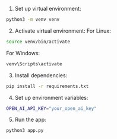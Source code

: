 1. Set up virtual environment:
```bash
python3 -m venv venv
```

2. Activate virtual environment:
For Linux:
```bash
source venv/bin/activate
```
For Windows:
```bash
venv\Scripts\activate
```

3. Install dependencies:
```bash
pip install -r requirements.txt
```

4. Set up environment variables:
```bash
OPEN_AI_API_KEY="your_open_ai_key"
```

5. Run the app:
```bash
python3 app.py
```
